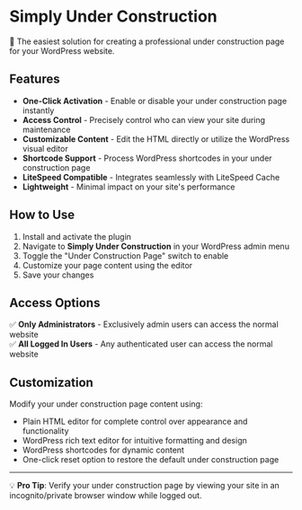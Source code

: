 # Simply Under Construction

🚧 The easiest solution for creating a professional under construction page for your WordPress website.

## Features

- **One-Click Activation** - Enable or disable your under construction page instantly
- **Access Control** - Precisely control who can view your site during maintenance
- **Customizable Content** - Edit the HTML directly or utilize the WordPress visual editor
- **Shortcode Support** - Process WordPress shortcodes in your under construction page
- **LiteSpeed Compatible** - Integrates seamlessly with LiteSpeed Cache
- **Lightweight** - Minimal impact on your site's performance

## How to Use

1. Install and activate the plugin
2. Navigate to **Simply Under Construction** in your WordPress admin menu
3. Toggle the "Under Construction Page" switch to enable
4. Customize your page content using the editor
5. Save your changes

## Access Options

✅ **Only Administrators** - Exclusively admin users can access the normal website  
✅ **All Logged In Users** - Any authenticated user can access the normal website

## Customization

Modify your under construction page content using:

- Plain HTML editor for complete control over appearance and functionality
- WordPress rich text editor for intuitive formatting and design
- WordPress shortcodes for dynamic content
- One-click reset option to restore the default under construction page

---

💡 **Pro Tip**: Verify your under construction page by viewing your site in an incognito/private browser window while logged out.
